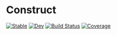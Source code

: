 # Construct

[![Stable](https://img.shields.io/badge/docs-stable-blue.svg)](https://miRoox.github.io/Construct.jl/stable)
[![Dev](https://img.shields.io/badge/docs-dev-blue.svg)](https://miRoox.github.io/Construct.jl/dev)
[![Build Status](https://github.com/miRoox/Construct.jl/workflows/CI/badge.svg)](https://github.com/miRoox/Construct.jl/actions)
[![Coverage](https://codecov.io/gh/miRoox/Construct.jl/branch/master/graph/badge.svg)](https://codecov.io/gh/miRoox/Construct.jl)
